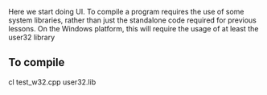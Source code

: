 Here we start doing UI.  To compile a program requires the
use of some system libraries, rather than just the standalone
code required for previous lessons.  On the Windows platform,
this will require the usage of at least the user32 library

To compile
----------

cl test_w32.cpp user32.lib

